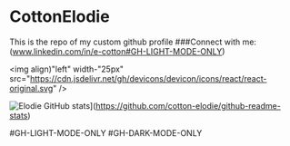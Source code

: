 # CottonElodie
This is the repo of my custom github profile
###Connect with me:
(www.linkedin.com/in/e-cotton#GH-LIGHT-MODE-ONLY)

<img align)"left" width-"25px" src="https://cdn.jsdelivr.net/gh/devicons/devicon/icons/react/react-original.svg" />

![Elodie GitHub stats](https://github-readme-stats.vercel.app/api?username=cotton-elodie)](https://github.com/cotton-elodie/github-readme-stats)
          

#GH-LIGHT-MODE-ONLY
#GH-DARK-MODE-ONLY
